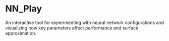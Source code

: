 # NN_Play
An interactive tool for experimenting with neural network configurations and visualizing how key parameters affect performance and surface approximation.

